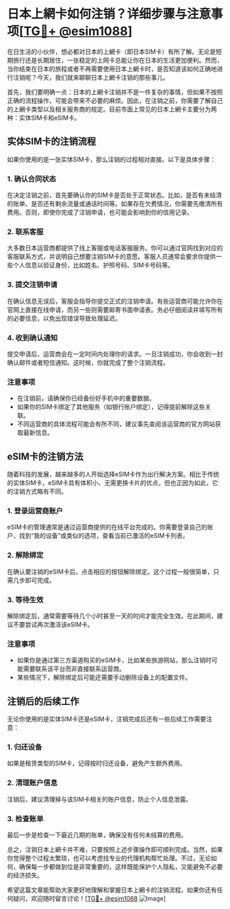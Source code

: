 # 日本上網卡如何注销？详细步骤与注意事项[[TG💪+ @esim1088](https://t.me/s/esim1088)]

在日生活的小伙伴，想必都对日本的上網卡（即日本SIM卡）有所了解。无论是短期旅行还是长期居住，一张稳定的上网卡总能让你在日本的生活更加便利。然而，当你结束在日本的旅程或者不再需要使用日本上網卡时，是否知道该如何正确地进行注销呢？今天，我们就来聊聊日本上網卡注销的那些事儿。

首先，我们要明确一点：日本的上網卡注销并不是一件复杂的事情，但如果不按照正确的流程操作，可能会带来不必要的麻烦。因此，在注销之前，你需要了解自己的上網卡类型以及相关服务商的规定。目前市面上常见的日本上網卡主要分为两种：实体SIM卡和eSIM卡。

## 实体SIM卡的注销流程

如果你使用的是一张实体SIM卡，那么注销的过程相对直接。以下是具体步骤：

### 1. 确认合同状态
在决定注销之前，首先要确认你的SIM卡是否处于正常状态。比如，是否有未结清的账单、是否还有剩余流量或通话时间等。如果存在欠费情况，你需要先缴清所有费用。否则，即使你完成了注销申请，也可能会影响到你的信用记录。

### 2. 联系客服
大多数日本运营商都提供了线上客服或电话客服服务。你可以通过官网找到对应的客服联系方式，并说明自己想要注销SIM卡的意愿。客服人员通常会要求你提供一些个人信息以验证身份，比如姓名、护照号码、SIM卡号码等。

### 3. 提交注销申请
在确认信息无误后，客服会指导你提交正式的注销申请。有些运营商可能允许你在官网上直接在线申请，而另一些则需要邮寄书面申请表。务必仔细阅读并填写所有的必要信息，以免出现错误导致处理延迟。

### 4. 收到确认通知
提交申请后，运营商会在一定时间内处理你的请求。一旦注销成功，你会收到一封确认邮件或者短信通知。这时候，你就完成了整个注销流程。

### 注意事项
- 在注销前，请确保你已经备份好手机中的重要数据。
- 如果你的SIM卡绑定了其他服务（如银行账户绑定），记得提前解除这些关联。
- 不同运营商的具体流程可能会有所不同，建议事先查阅该运营商的官方网站获取最新信息。

## eSIM卡的注销方法

随着科技的发展，越来越多的人开始选择eSIM卡作为出行解决方案。相比于传统的实体SIM卡，eSIM卡具有体积小、无需更换卡片的优点，但也正因为如此，它的注销方式略有不同。

### 1. 登录运营商账户
eSIM卡的管理通常是通过运营商提供的在线平台完成的。你需要登录自己的账户，找到“我的设备”或类似的选项，查看当前已激活的eSIM卡列表。

### 2. 解除绑定
在确认要注销的eSIM卡后，点击相应的按钮解除绑定。这个过程一般很简单，只需几步即可完成。

### 3. 等待生效
解除绑定后，通常需要等待几个小时甚至一天的时间才能完全生效。在此期间，建议不要尝试再次激活该eSIM卡。

### 注意事项
- 如果你是通过第三方渠道购买的eSIM卡，比如某些旅游网站，那么注销时可能需要联系该平台而非直接联系运营商。
- 某些情况下，解除绑定后可能还需要手动删除设备上的配置文件。

## 注销后的后续工作

无论你使用的是实体SIM卡还是eSIM卡，注销完成后还有一些后续工作需要注意：

### 1. 归还设备
如果是租赁类型的SIM卡，记得按时归还设备，避免产生额外费用。

### 2. 清理账户信息
注销后，建议清理掉与该SIM卡相关的账户信息，防止个人信息泄露。

### 3. 检查账单
最后一步是检查一下最近几期的账单，确保没有任何未结算的费用。

总之，注销日本上網卡并不难，只要按照上述步骤操作即可顺利完成。当然，如果你觉得整个过程太繁琐，也可以考虑找专业的代理机构帮忙处理。不过，无论如何，确保每一步都做到位是非常重要的，这样既能保护个人隐私，又能避免不必要的经济损失。

希望这篇文章能帮助大家更好地理解和掌握日本上網卡的注销流程。如果你还有任何疑问，欢迎随时留言讨论！[[TG💪+ @esim1088](https://t.me/s/esim1088) ![Image](https://i.postimg.cc/4NQfJmqS/Snipaste-2025-05-13-00-14-12.png)]